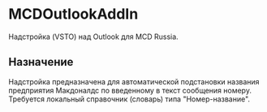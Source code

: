 # MCDOutlookAddIn
Надстройка (VSTO) над Outlook для MCD Russia.
## Назначение
Надстройка предназначена для автоматической подстановки названия предприятия Макдоналдс по введенному в текст сообщения номеру. Требуется локальный справочник (словарь) типа "Номер-название".
